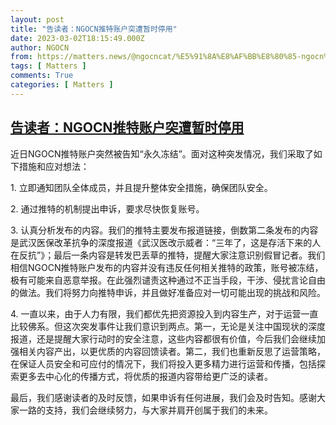 ```yaml
---
layout: post
title: "告读者：NGOCN推特账户突遭暂时停用"
date: 2023-03-02T18:15:49.000Z
author: NGOCN
from: https://matters.news/@ngocncat/%E5%91%8A%E8%AF%BB%E8%80%85-ngocn%E6%8E%A8%E7%89%B9%E8%B4%A6%E6%88%B7%E7%AA%81%E9%81%AD%E6%9A%82%E6%97%B6%E5%81%9C%E7%94%A8-bafybeifnzhnfdt4qj2v3ndmbi56gtbsmv3ucuzfxydoexbk7vxks2xi2ku
tags: [ Matters ]
comments: True
categories: [ Matters ]
---
```

<!--1677780949000-->
[告读者：NGOCN推特账户突遭暂时停用](https://matters.news/@ngocncat/%E5%91%8A%E8%AF%BB%E8%80%85-ngocn%E6%8E%A8%E7%89%B9%E8%B4%A6%E6%88%B7%E7%AA%81%E9%81%AD%E6%9A%82%E6%97%B6%E5%81%9C%E7%94%A8-bafybeifnzhnfdt4qj2v3ndmbi56gtbsmv3ucuzfxydoexbk7vxks2xi2ku)
------

<div>
<p>近日NGOCN推特账户突然被告知“永久冻结”。面对这种突发情况，我们采取了如下措施和应对想法：</p><p>1. 立即通知团队全体成员，并且提升整体安全措施，确保团队安全。</p><p>2. 通过推特的机制提出申诉，要求尽快恢复账号。</p><p>3. 认真分析发布的内容。我们的推特主要发布报道链接，倒数第二条发布的内容是武汉医保改革抗争的深度报道《武汉医改示威者：“三年了，这是存活下来的人在反抗”》；最后一条内容是转发巴丢草的推特，提醒大家注意识别假冒记者。我们相信NGOCN推特账户发布的内容并没有违反任何相关推特的政策，账号被冻结，极有可能来自恶意举报。在此强烈谴责这种通过不正当手段，干涉、侵扰言论自由的做法。我们将努力向推特申诉，并且做好准备应对一切可能出现的挑战和风险。</p><p>4. 一直以来，由于人力有限，我们都优先把资源投入到内容生产，对于运营一直比较佛系。但这次突发事件让我们意识到两点。第一，无论是关注中国现状的深度报道，还是提醒大家行动时的安全注意，这些内容都很有价值，今后我们会继续加强相关内容产出，以更优质的内容回馈读者。第二，我们也重新反思了运营策略，在保证人员安全和可应付的情况下，我们将投入更多精力进行运营和传播，包括探索更多去中心化的传播方式，将优质的报道内容带给更广泛的读者。</p><p>最后，我们感谢读者的及时反馈，如果申诉有任何进展，我们会及时告知。感谢大家一路的支持，我们会继续努力，与大家并肩开创属于我们的未来。</p>
</div>
